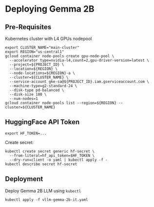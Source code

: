 # Deploying Gemma 2B

## Pre-Requisites
Kubernetes cluster with L4 GPUs nodepool
```shell
export CLUSTER_NAME="main-cluster"
export REGION="us-central1"
gcloud container node-pools create gpu-node-pool \
  --accelerator type=nvidia-l4,count=2,gpu-driver-version=latest \
  --project=${PROJECT_ID} \
  --location=${REGION} \
  --node-locations=${REGION}-a \
  --cluster=${CLUSTER_NAME} \
  --service-account gke-sa@${PROJECT_ID}.iam.gserviceaccount.com \
  --machine-type=g2-standard-24 \
  --disk-type pd-balanced \
  --disk-size 100 \
  --num-nodes=1
gcloud container node-pools list --region=${REGION} --cluster=${CLUSTER_NAME}
```


## HuggingFace API Token
```shell
export HF_TOKEN=...
```
Create secret:
```shell
kubectl create secret generic hf-secret \
  --from-literal=hf_api_token=$HF_TOKEN \
  --dry-run=client -o yaml | kubectl apply -f -
kubectl describe secret hf-secret
```


## Deployment
Deploy Gemma 2B LLM using `kubectl`
```shell
kubectl apply -f vllm-gemma-2b-it.yaml
```
